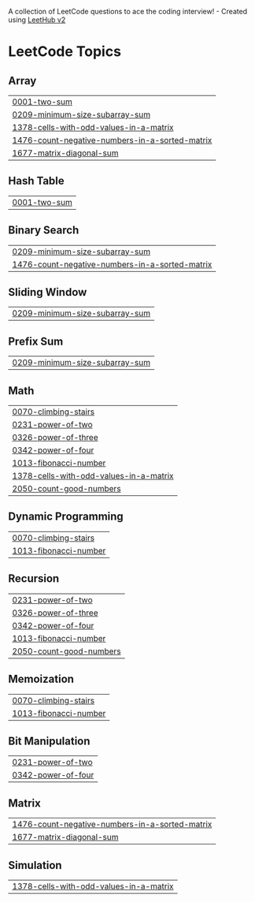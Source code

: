 A collection of LeetCode questions to ace the coding interview! - Created using [LeetHub v2](https://github.com/arunbhardwaj/LeetHub-2.0)
<!---LeetCode Topics Start-->
# LeetCode Topics
## Array
|  |
| ------- |
| [0001-two-sum](https://github.com/harshils20/LeetCode/tree/master/0001-two-sum) |
| [0209-minimum-size-subarray-sum](https://github.com/harshils20/LeetCode/tree/master/0209-minimum-size-subarray-sum) |
| [1378-cells-with-odd-values-in-a-matrix](https://github.com/harshils20/LeetCode/tree/master/1378-cells-with-odd-values-in-a-matrix) |
| [1476-count-negative-numbers-in-a-sorted-matrix](https://github.com/harshils20/LeetCode/tree/master/1476-count-negative-numbers-in-a-sorted-matrix) |
| [1677-matrix-diagonal-sum](https://github.com/harshils20/LeetCode/tree/master/1677-matrix-diagonal-sum) |
## Hash Table
|  |
| ------- |
| [0001-two-sum](https://github.com/harshils20/LeetCode/tree/master/0001-two-sum) |
## Binary Search
|  |
| ------- |
| [0209-minimum-size-subarray-sum](https://github.com/harshils20/LeetCode/tree/master/0209-minimum-size-subarray-sum) |
| [1476-count-negative-numbers-in-a-sorted-matrix](https://github.com/harshils20/LeetCode/tree/master/1476-count-negative-numbers-in-a-sorted-matrix) |
## Sliding Window
|  |
| ------- |
| [0209-minimum-size-subarray-sum](https://github.com/harshils20/LeetCode/tree/master/0209-minimum-size-subarray-sum) |
## Prefix Sum
|  |
| ------- |
| [0209-minimum-size-subarray-sum](https://github.com/harshils20/LeetCode/tree/master/0209-minimum-size-subarray-sum) |
## Math
|  |
| ------- |
| [0070-climbing-stairs](https://github.com/harshils20/LeetCode/tree/master/0070-climbing-stairs) |
| [0231-power-of-two](https://github.com/harshils20/LeetCode/tree/master/0231-power-of-two) |
| [0326-power-of-three](https://github.com/harshils20/LeetCode/tree/master/0326-power-of-three) |
| [0342-power-of-four](https://github.com/harshils20/LeetCode/tree/master/0342-power-of-four) |
| [1013-fibonacci-number](https://github.com/harshils20/LeetCode/tree/master/1013-fibonacci-number) |
| [1378-cells-with-odd-values-in-a-matrix](https://github.com/harshils20/LeetCode/tree/master/1378-cells-with-odd-values-in-a-matrix) |
| [2050-count-good-numbers](https://github.com/harshils20/LeetCode/tree/master/2050-count-good-numbers) |
## Dynamic Programming
|  |
| ------- |
| [0070-climbing-stairs](https://github.com/harshils20/LeetCode/tree/master/0070-climbing-stairs) |
| [1013-fibonacci-number](https://github.com/harshils20/LeetCode/tree/master/1013-fibonacci-number) |
## Recursion
|  |
| ------- |
| [0231-power-of-two](https://github.com/harshils20/LeetCode/tree/master/0231-power-of-two) |
| [0326-power-of-three](https://github.com/harshils20/LeetCode/tree/master/0326-power-of-three) |
| [0342-power-of-four](https://github.com/harshils20/LeetCode/tree/master/0342-power-of-four) |
| [1013-fibonacci-number](https://github.com/harshils20/LeetCode/tree/master/1013-fibonacci-number) |
| [2050-count-good-numbers](https://github.com/harshils20/LeetCode/tree/master/2050-count-good-numbers) |
## Memoization
|  |
| ------- |
| [0070-climbing-stairs](https://github.com/harshils20/LeetCode/tree/master/0070-climbing-stairs) |
| [1013-fibonacci-number](https://github.com/harshils20/LeetCode/tree/master/1013-fibonacci-number) |
## Bit Manipulation
|  |
| ------- |
| [0231-power-of-two](https://github.com/harshils20/LeetCode/tree/master/0231-power-of-two) |
| [0342-power-of-four](https://github.com/harshils20/LeetCode/tree/master/0342-power-of-four) |
## Matrix
|  |
| ------- |
| [1476-count-negative-numbers-in-a-sorted-matrix](https://github.com/harshils20/LeetCode/tree/master/1476-count-negative-numbers-in-a-sorted-matrix) |
| [1677-matrix-diagonal-sum](https://github.com/harshils20/LeetCode/tree/master/1677-matrix-diagonal-sum) |
## Simulation
|  |
| ------- |
| [1378-cells-with-odd-values-in-a-matrix](https://github.com/harshils20/LeetCode/tree/master/1378-cells-with-odd-values-in-a-matrix) |
<!---LeetCode Topics End-->